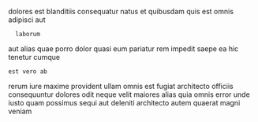 <!--
title: Persevering mobile portal
author: Meaghan
date: 2014-07-05-1739
link: 2014-07-05-1739-persevering-mobile-portal
tags: [Ember,inject,HTTP,JVM]
-->

 dolores  est blanditiis consequatur
natus et quibusdam quis
est omnis adipisci aut
 	  laborum
aut alias quae porro dolor quasi eum
pariatur rem impedit saepe ea hic tenetur cumque
 	est vero ab 
rerum iure maxime provident ullam omnis est fugiat architecto
 officiis consequuntur
dolores odit neque velit maiores alias 
quia omnis error unde iusto quam   possimus 
sequi aut  deleniti architecto  autem quaerat magni veniam